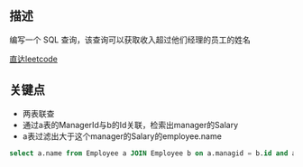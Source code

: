 ## 描述

编写一个 SQL 查询，该查询可以获取收入超过他们经理的员工的姓名

[直达leetcode](https://leetcode-cn.com/problems/employees-earning-more-than-their-managers/)
## 关键点


- 两表联查
- 通过a表的ManagerId与b的Id关联，检索出manager的Salary
- a表过滤出大于这个manager的Salary的employee.name



```SQL
select a.name from Employee a JOIN Employee b on a.managid = b.id and a.salary > b.salary
```